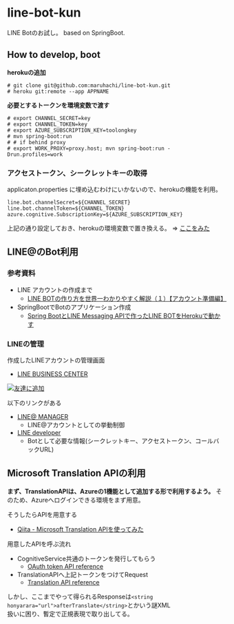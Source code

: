 # line-bot-kun
LINE Botのお試し。 based on SpringBoot.

## How to develop, boot
**herokuの追加**
```
# git clone git@github.com:maruhachi/line-bot-kun.git
# heroku git:remote --app APPNAME
```

**必要とするトークンを環境変数で渡す**
```
# export CHANNEL_SECRET=key
# export CHANNEL_TOKEN=key
# export AZURE_SUBSCRIPTION_KEY=toolongkey
# mvn spring-boot:run
# # if behind proxy
# export WORK_PROXY=proxy.host; mvn spring-boot:run -Drun.profiles=work
```

### アクセストークン、シークレットキーの取得
applicaton.properties に埋め込むわけにいかないので、herokuの機能を利用。

```application.properties
line.bot.channelSecret=${CHANNEL_SECRET}
line.bot.channelToken=${CHANNEL_TOKEN}
azure.cognitive.SubscriptionKey=${AZURE_SUBSCRIPTION_KEY}
```
上記の通り設定しておき、herokuの環境変数で置き換える。 ⇒ [ここをみた](https://devcenter.heroku.com/articles/config-vars#setting-up-config-vars-for-a-deployed-application)

## LINE@のBot利用

### 参考資料

* LINE アカウントの作成まで
  * [LINE BOTの作り方を世界一わかりやすく解説（１）【アカウント準備編】](http://qiita.com/yoshizaki_kkgk/items/bd4277d3943200beab26)
* SpringBootでBotのアプリケーション作成
  * [Spring BootとLINE Messaging APIで作ったLINE BOTをHerokuで動かす](http://kikutaro777.hatenablog.com/entry/2017/01/16/230122)

### LINEの管理
作成したLINEアカウントの管理画面
* [LINE BUSINESS CENTER](https://business.line.me/ja/companies/1460544/accounts?ownerType=company&roleType=operator)

[![友達に追加](https://scdn.line-apps.com/n/line_add_friends/btn/ja.png)](https://line.me/R/ti/p/%40wlj3544j)

以下のリンクがある
* [LINE@ MANAGER](https://admin-official.line.me/8555323/account/)
  * LINE@アカウントとしての挙動制御
* [LINE developer](https://developers.line.me/ba/udd0c5b9f4969c3dddd53b59768279068/bot)
  * Botとして必要な情報(シークレットキー、アクセストークン、コールバックURL)

## Microsoft Translation APIの利用

**まず、TranslationAPIは、Azureの1機能として追加する形で利用するよう。**
そのため、Azureへログインできる環境をまず用意。

そうしたらAPIを用意する
* [Qiita - Microsoft Translation APIを使ってみた](http://qiita.com/helicalgear/items/d34fac20d68f17e75406#azure)

用意したAPIを呼ぶ流れ
* CognitiveService共通のトークンを発行してもらう
  * [OAuth token API reference](http://docs.microsofttranslator.com/oauth-token.html#!/Authentication_token_service/getToken)
* TranslationAPIへ上記トークンをつけてRequest
  * [Translation API reference](http://docs.microsofttranslator.com/text-translate.html#!/default/get_Translate)

しかし、ここまでやって得られるResponseは`<string honyarara="url">afterTranslate</string>`とかいう謎XML  
扱いに困り、暫定で正規表現で取り出してる。
